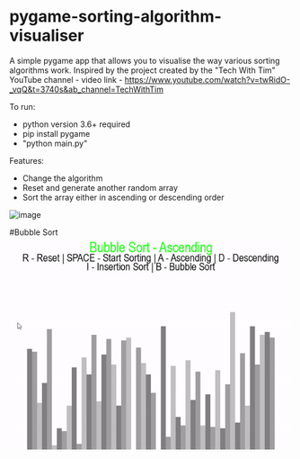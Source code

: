 # pygame-sorting-algorithm-visualiser

A simple pygame app that allows you to visualise the way various sorting algorithms work.
Inspired by the project created by the "Tech With Tim" YouTube channel - video link - https://www.youtube.com/watch?v=twRidO-_vqQ&t=3740s&ab_channel=TechWithTim

To run:
- python version 3.6+ required
- pip install pygame
- "python main.py"

Features:
- Change the algorithm 
- Reset and generate another random array
- Sort the array either in ascending or descending order

![image](https://user-images.githubusercontent.com/60932129/197551573-3f361105-892c-4c41-adac-37cd7167fa2e.png)


#Bubble Sort
![image](https://github.com/DipeshMohanty1098/pygame-sorting-algorithm-visualiser/blob/master/ezgif.com-gif-maker.gif)

